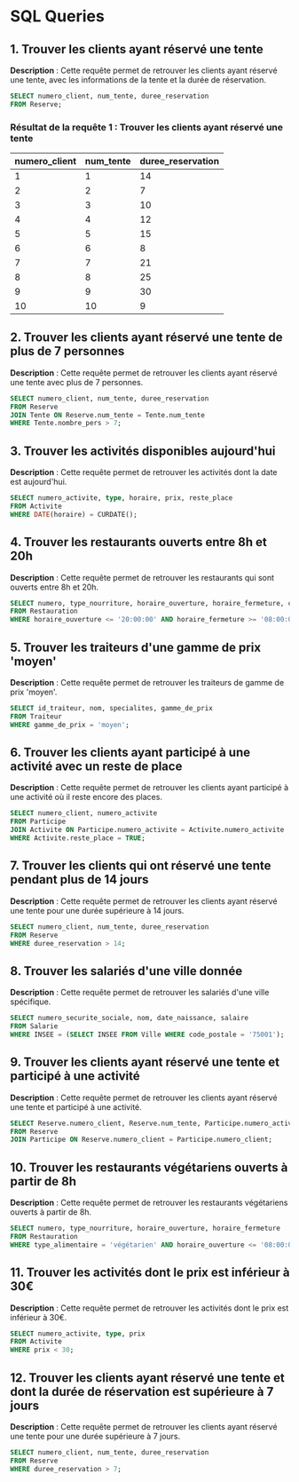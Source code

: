 
# SQL Queries

## 1. Trouver les clients ayant réservé une tente
**Description** : Cette requête permet de retrouver les clients ayant réservé une tente, avec les informations de la tente et la durée de réservation.
```sql
SELECT numero_client, num_tente, duree_reservation 
FROM Reserve;
```
### Résultat de la requête 1 : Trouver les clients ayant réservé une tente

| numero_client | num_tente | duree_reservation |
|---------------|-----------|-------------------|
| 1             | 1         | 14                |
| 2             | 2         | 7                 |
| 3             | 3         | 10                |
| 4             | 4         | 12                |
| 5             | 5         | 15                |
| 6             | 6         | 8                 |
| 7             | 7         | 21                |
| 8             | 8         | 25                |
| 9             | 9         | 30                |
| 10            | 10        | 9                 |




## 2. Trouver les clients ayant réservé une tente de plus de 7 personnes
**Description** : Cette requête permet de retrouver les clients ayant réservé une tente avec plus de 7 personnes.
```sql
SELECT numero_client, num_tente, duree_reservation 
FROM Reserve 
JOIN Tente ON Reserve.num_tente = Tente.num_tente 
WHERE Tente.nombre_pers > 7;
```

## 3. Trouver les activités disponibles aujourd'hui
**Description** : Cette requête permet de retrouver les activités dont la date est aujourd'hui.
```sql
SELECT numero_activite, type, horaire, prix, reste_place
FROM Activite 
WHERE DATE(horaire) = CURDATE();
```

## 4. Trouver les restaurants ouverts entre 8h et 20h
**Description** : Cette requête permet de retrouver les restaurants qui sont ouverts entre 8h et 20h.
```sql
SELECT numero, type_nourriture, horaire_ouverture, horaire_fermeture, capacite, type_alimentaire
FROM Restauration 
WHERE horaire_ouverture <= '20:00:00' AND horaire_fermeture >= '08:00:00';
```

## 5. Trouver les traiteurs d'une gamme de prix 'moyen'
**Description** : Cette requête permet de retrouver les traiteurs de gamme de prix 'moyen'.
```sql
SELECT id_traiteur, nom, specialites, gamme_de_prix 
FROM Traiteur 
WHERE gamme_de_prix = 'moyen';
```

## 6. Trouver les clients ayant participé à une activité avec un reste de place
**Description** : Cette requête permet de retrouver les clients ayant participé à une activité où il reste encore des places.
```sql
SELECT numero_client, numero_activite 
FROM Participe 
JOIN Activite ON Participe.numero_activite = Activite.numero_activite 
WHERE Activite.reste_place = TRUE;
```

## 7. Trouver les clients qui ont réservé une tente pendant plus de 14 jours
**Description** : Cette requête permet de retrouver les clients ayant réservé une tente pour une durée supérieure à 14 jours.
```sql
SELECT numero_client, num_tente, duree_reservation 
FROM Reserve 
WHERE duree_reservation > 14;
```

## 8. Trouver les salariés d'une ville donnée
**Description** : Cette requête permet de retrouver les salariés d'une ville spécifique.
```sql
SELECT numero_securite_sociale, nom, date_naissance, salaire
FROM Salarie 
WHERE INSEE = (SELECT INSEE FROM Ville WHERE code_postale = '75001');
```

## 9. Trouver les clients ayant réservé une tente et participé à une activité
**Description** : Cette requête permet de retrouver les clients ayant réservé une tente et participé à une activité.
```sql
SELECT Reserve.numero_client, Reserve.num_tente, Participe.numero_activite
FROM Reserve 
JOIN Participe ON Reserve.numero_client = Participe.numero_client;
```

## 10. Trouver les restaurants végétariens ouverts à partir de 8h
**Description** : Cette requête permet de retrouver les restaurants végétariens ouverts à partir de 8h.
```sql
SELECT numero, type_nourriture, horaire_ouverture, horaire_fermeture
FROM Restauration 
WHERE type_alimentaire = 'végétarien' AND horaire_ouverture <= '08:00:00';
```

## 11. Trouver les activités dont le prix est inférieur à 30€
**Description** : Cette requête permet de retrouver les activités dont le prix est inférieur à 30€.
```sql
SELECT numero_activite, type, prix 
FROM Activite 
WHERE prix < 30;
```

## 12. Trouver les clients ayant réservé une tente et dont la durée de réservation est supérieure à 7 jours
**Description** : Cette requête permet de retrouver les clients ayant réservé une tente pour une durée supérieure à 7 jours.
```sql
SELECT numero_client, num_tente, duree_reservation 
FROM Reserve 
WHERE duree_reservation > 7;
```
